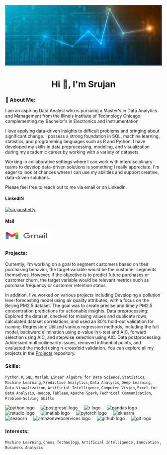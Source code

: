 
<img src="online_data.jpg" alt="Header"/>

<h1 align="center">Hi 👋, I'm Srujan</h1>

<h3 align="left">🚀 About Me:</h3>

<p>I am an aspiring Data Analyst who is pursuing a Master's in Data Analytics and Management from the Illinois Institute of Technology Chicago, complementing my Bachelor's in Electronics and Instrumentation.</p>
  
<p>I love applying data-driven insights to difficult problems and bringing about significant change. I possess a strong foundation in SQL, machine learning, statistics, and programming languages such as R and Python. I have developed my skills in data preprocessing, modeling, and visualization during my academic career by working with a variety of datasets.</p>
  
<p>Working in collaborative settings where I can work with interdisciplinary teams to develop data-driven solutions is something I really appreciate. I'm eager to look at chances where I can use my abilities and support creative, data-driven solutions.</p>
 
Please feel free to reach out to me via email or on LinkedIn.
<div class="container">
    <div class="item">
        <h4>LinkedIN</h4>
        <a href="https://linkedin.com/in/srujanshetty" target="_blank" style="margin-right: 30px;"><img src="https://raw.githubusercontent.com/rahuldkjain/github-profile-readme-generator/master/src/images/icons/Social/linked-in-alt.svg" alt="srujanshetty" height="20" width="20" />
</a>
    </div>
    <div class="item">
        <h4>Mail</h4>
        </a>
<a href="mailto:srujansshettyofficial@gmail.com" target="_blank">
<img src="logo_gmail_lockup_default_1x_r5.png" alt="Gmail" height="40" width="150" />
</a>
    </div>
</div>

<h3 align="left">Projects:</h3>

<p>Currently, I'm working on a goal  to segment customers based on their purchasing behavior, the target variable would be the customer segments themselves. However, if the objective is to predict future purchases or customer churn, the target variable would be relevant metrics such as purchase frequency or customer retention status.

In addition, I've worked on  various projects including Developing a pollution level forecasting model using air quality attributes, with a focus on the Beijing PM2.5 dataset. The goal was to create precise and timely PM2.5 concentration predictions for actionable insights. 
Data preprocessing: Explored the dataset, checked for missing values and duplicate rows, calculated dataset correlations, and used an 80% hold-out validation for training. 
Regression: Utilized various regression methods, including the full model, backward elimination using p-value in t-test and AIC, forward selection using AIC, and stepwise selection using AIC. 
Data postprocessing: Addressed multicollinearity issues, removed influential points, and evaluated the model using n-crossfold validation. You can explore all my projects in the [Projects](https://github.com/SrujanSShetty/Data-Analytics) repository. </p>

<h3 align="left">Skills:</h3>

`Python`, `R`, `SQL`, `Matlab`, `Linear Algebra for Data Science`, `Statistics`, `Machine Learning`, `Predictive Analytics`, `Data Analysis`, `Deep Learning`, `Data Visualization`, `Artificial Intelligence`, `Computer Vision`, `Excel for Data Analysis`, `Hadoop`, `Tableau`, `Apache Spark`, `Technical Communication`, `Problem-Solving Skills`</p>

<div align="left">
  <img src="https://cdn.jsdelivr.net/gh/devicons/devicon/icons/python/python-original.svg" height="40" alt="python logo"  />
  <img width="12" />
  <img src="https://cdn.simpleicons.org/postgresql/4169E1" height="40" alt="postgresql logo"  />
  <img width="12" />
  <img src="https://skillicons.dev/icons?i=r" height="40" alt="r logo"  />
  <img width="12" />
  <img src="https://cdn.simpleicons.org/pandas/150458" height="40" alt="pandas logo"  />
  <img width="12" />
  <img src="https://cdn.simpleicons.org/rstudio/75AADB" height="40" alt="rstudio logo"  />
  <img width="12" />
  <img src="https://cdn.jsdelivr.net/gh/devicons/devicon/icons/matlab/matlab-original.svg" height="40" alt="matlab logo"  />
  <img width="12" />
  <img src="https://skillicons.dev/icons?i=pytorch" height="40" alt="pytorch logo"  />
  <img width="12" />
  <img src="https://upload.wikimedia.org/wikipedia/commons/0/05/Scikit_learn_logo_small.svg" height="40" width ='40' alt="sklearm">
  <img width="12" />
  <img src="https://seaborn.pydata.org/_images/logo-mark-lightbg.svg" height="40" width ='40' alt="seaborn"/>
  <img width="12" />
  <img src="https://skillicons.dev/icons?i=aws" height="40" alt="amazonwebservices logo"  />
  <img width="12" />
  <img src="https://cdn.simpleicons.org/github/181717" height="40" alt="github logo"  />
  <img width="12" />
  <img src="https://cdn.simpleicons.org/git/F05032" height="40" alt="git logo"  />
</div>

<h3 align="left">Interests:</h3>

`Machine Learning`, `Chess`, `Technology`, `Artificial Intelligence` , `Innovation` , `Business Analysis`
